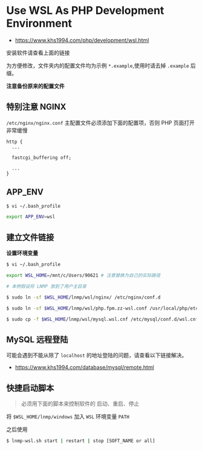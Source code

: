# Use WSL As PHP Development Environment

* https://www.khs1994.com/php/development/wsl.html

安装软件请查看上面的链接

为方便修改，文件夹内的配置文件均为示例 `*.example`,使用时请去掉 `.example` 后缀。

**注意备份原来的配置文件**

## 特别注意 NGINX

`/etc/nginx/nginx.conf` 主配置文件必须添加下面的配置项，否则 PHP 页面打开非常缓慢

```nginx
http {
  ...

  fastcgi_buffering off;

  ...
}
```

## APP_ENV

```bash
$ vi ~/.bash_profile

export APP_ENV=wsl
```

## 建立文件链接

**设置环境变量**

```bash
$ vi ~/.bash_profile

export WSL_HOME=/mnt/c/Users/90621 # 注意替换为自己的实际路径
```

```bash
# 本例假设将 LNMP 放到了用户主目录

$ sudo ln -sf $WSL_HOME/lnmp/wsl/nginx/ /etc/nginx/conf.d

$ sudo ln -sf $WSL_HOME/lnmp/wsl/php.fpm.zz-wsl.conf /usr/local/php/etc/php-fpm.d/zz-wsl.conf

$ sudo cp -f $WSL_HOME/lnmp/wsl/mysql.wsl.cnf /etc/mysql/conf.d/wsl.cnf
```

## MySQL 远程登陆

可能会遇到不能从除了 `localhost` 的地址登陆的问题，请查看以下链接解决。

* https://www.khs1994.com/database/mysql/remote.html

## 快捷启动脚本

> 必须用下面的脚本来控制软件的 启动、重启、停止

将 `$WSL_HOME/lnmp/windows` 加入 `WSL` 环境变量 `PATH`

之后使用

```bash
$ lnmp-wsl.sh start | restart | stop [SOFT_NAME or all]
```
